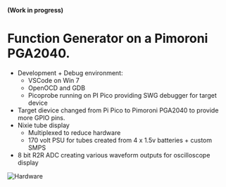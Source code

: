 ****(Work in progress)****
# Function Generator on a Pimoroni PGA2040. #

* Development + Debug environment:
  * VSCode on Win 7
  * OpenOCD and GDB
  * Picoprobe running on PI Pico providing SWG debugger for target device
* Target dievice changed from Pi Pico to Pimoroni PGA2040 to provide more GPIO pins.
* Nixie tube display
  * Multiplexed to reduce hardware
  * 170 volt PSU for tubes created from 4 x 1.5v batteries + custom SMPS
* 8 bit R2R ADC creating various waveform outputs for oscilloscope display

![Hardware](https://user-images.githubusercontent.com/3483157/163587205-dd22d308-fde1-4668-b7d6-f42ee1dcb94b.JPG)
